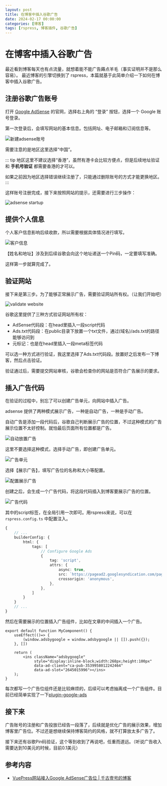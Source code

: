 ```yaml
---
layout: post
title: 在博客中插入谷歌广告
date: 2024-02-17 00:00:00
categories: [博客]
tags: [rspress, 博客插件, 谷歌广告]
---
```


# 在博客中插入谷歌广告

最近看到博客每天也有点流量，就想着能不能广告薅点羊毛（事实证明并不是那么容易）。
最近博客的引擎切换到了 rspress，本篇就基于此简单介绍一下如何在博客中插入谷歌广告。

## 注册谷歌广告账号

打开 [Google AdSense](https://www.google.com/adsense) 的官网，选择右上角的 “登录” 按钮，选择一个 Google 账号登录。

第一次登录后，会填写网站的基本信息。包括网址、电子邮箱和订阅信息等。

![新建adsense账号](./new-adsense-account.png)

需要注意的是地区这里选择“中国”。

::: tip
地区这里不建议选择“香港”，虽然有港卡会比较方便点，但是后续地址验证和 **手机号验证** 都需要香港的才可以。

如果之前因为地区选择错误继续注册了，只能通过删除账号的方式才能更换地区。
:::

这样账号注册完成，接下来按照网站的提示，还需要进行三步操作：

![adsense startup](./adsense-startup.png)

## 提供个人信息

个人客户信息影响后续收款，所以需要根据具体情况进行填写。

![客户信息](./custom-infomation.png)

【姓名和地址】涉及到后续谷歌会向这个地址递送一个Pin码，一定要填写准确。

这样第一步就算完成了。

## 验证网站

接下来是第三步。为了能够正常展示广告，需要验证网站所有权。（让我们开始吧）

![validate website](./validate-website.png)

谷歌这里提供了三种方式验证网站所有权：

- AdSense代码段：在head里插入一段script代码
- Ads.txt代码段：在public目录下放置一个txt文件，通过(域名)/ads.txt的路径能够访问到
- 元标记：也是在head里插入一段meta标签代码

可以选一种方式进行验证，我这里选择了Ads.txt代码段。放置好之后发布一下博客，然后点击验证。

验证通过后，需要提交网站审核，谷歌会检查你的网站是否符合广告展示的要求。

## 插入广告代码

在验证的过程中，别忘了可以创建广告单元，向网站中插入广告。

adsense 提供了两种模式展示广告，一种是自动广告，一种是手动广告。

自动广告是添加一段代码后，谷歌自己判断展示广告的位置，不过这种模式的广告展示位置不太好控制。就怕最后页面所有位置都是广告。

![自动放置广告](./auto-ad-placement.png)

这里不要选择这种模式，选择手动广告，即创建广告单元。

![广告单元](./ad-unit-type.png)

选择【展示广告】，填写广告位的名称和大小等配置。

![配置展示广告](./config-ad-unit.png)

创建之后，会生成一个广告代码，将这段代码插入到博客要展示广告的位置。

![广告代码](./ad-unit-script.png)

其中的script标签，在全局引用一次即可。用rspress来说，可以在 `rspress.config.ts` 中配置注入。

```typescript
{
    // ...
    builderConfig: {
        html: {
            tags: [
                // Configure Google Ads
                {
                    tag: 'script',
                    attrs: {
                        async: true,
                        src: `https://pagead2.googlesyndication.com/pagead/js/adsbygoogle.js`,
                        crossorigin: 'anonymous',
                    },
                },
            ]
        }
    }
    // ...
}
```

然后在需要展示的位置插入广告组件，比如在文章的中间插入一个广告。

```tsx
export default function MyComponent() {
    useEffect(()=> {
        (window.adsbygoogle = window.adsbygoogle || []).push({});
    }, [])
    
    return (
        <ins className="adsbygoogle"
             style="display:inline-block;width:268px;height:100px"
             data-ad-client="ca-pub-3539958012242464"
             data-ad-slot="2645015996"></ins>
    );
}
```

每次都写一个广告位组件还是比较麻烦的，后续可以考虑抽离成一个广告组件。目前已经简单实现了一下[plugin-google-ads](https://github.com/sumy7/SumyBlog-rspress/tree/main/packages/plugin-google-ads)

## 接下来

广告账号的注册和广告投放已经告一段落了，后续就是优化广告的展示效果，增加博客里广告位。不过还是想继续保持博客简约的风格，就不打算放太多广告了。

接下来还有谷歌Pin码验证，这个等到收到了再说吧，任重而道远。（听说广告收入需要达到10美元的时候，目前0.1美元）

## 参考内容

- [VuePress网站接入Google AdSense广告位 | 千古壹号的博客](https://www.qianguyihao.com/post/2021-06-30-Google-adSense/)
